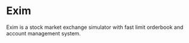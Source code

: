 # Exim

Exim is a stock market exchange simulator with fast limit orderbook and account management system.
